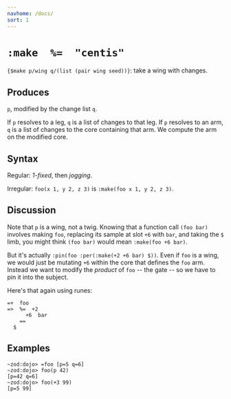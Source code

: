 ```yaml
---
navhome: /docs/
sort: 1
---
```


# `:make  %=  "centis"`

`{$make p/wing q/(list (pair wing seed))}`: take a wing with changes.

## Produces

`p`, modified by the change list `q`.

If `p` resolves to a leg, `q` is a list of changes to that leg.
If `p` resolves to an arm, `q` is a list of changes to the core
containing that arm.  We compute the arm on the modified core.

## Syntax

Regular: *1-fixed*, then *jogging*.

Irregular: `foo(x 1, y 2, z 3)` is `:make(foo x 1, y 2, z 3)`.

## Discussion

Note that `p` is a wing, not a twig.  Knowing that a function
call `(foo bar)` involves making `foo`, replacing its sample 
at slot `+6` with `bar`, and taking the `$` limb, you might think
`(foo bar)` would mean `:make(foo +6 bar)`.

But it's actually `:pin(foo :per(:make(+2 +6 bar) $))`. Even if `foo` is
a wing, we would just be mutating `+6` within the core that defines the
`foo` arm.  Instead we want to modify the *product* of `foo` -- the gate
-- so we have to pin it into the subject.

Here's that again using runes:
```
=+  foo
=>  %=  +2
      +6  bar
    ==
  $
```

## Examples

```
~zod:dojo> =foo [p=5 q=6]
~zod:dojo> foo(p 42)
[p=42 q=6]
~zod:dojo> foo(+3 99)
[p=5 99]
```
